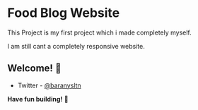 # Food Blog Website

This Project is my first project which i made completely myself.

I am still cant a completely responsive website.

## Welcome! 👋

- Twitter - [@baranysltn](https://www.twitter.com/baranysltn)

**Have fun building!** 🚀
